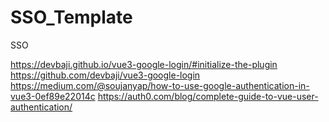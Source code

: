 # SSO_Template
 SSO

https://devbaji.github.io/vue3-google-login/#initialize-the-plugin
https://github.com/devbaji/vue3-google-login
https://medium.com/@soujanyap/how-to-use-google-authentication-in-vue3-0ef89e22014c
https://auth0.com/blog/complete-guide-to-vue-user-authentication/